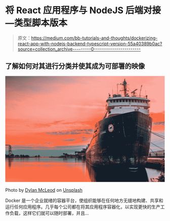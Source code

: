 # 将 React 应用程序与 NodeJS 后端对接—类型脚本版本

> 原文：<https://medium.com/bb-tutorials-and-thoughts/dockerizing-react-app-with-nodejs-backend-typescript-version-55a40389b0ac?source=collection_archive---------0----------------------->

## 了解如何对其进行分类并使其成为可部署的映像

![](img/28e5e444e6ea6c961402a058b75d3cb2.png)

Photo by [Dylan McLeod](https://unsplash.com/@dillby777?utm_source=medium&utm_medium=referral) on [Unsplash](https://unsplash.com?utm_source=medium&utm_medium=referral)

Docker 是一个企业就绪的容器平台，使组织能够在任何地方无缝地构建、共享和运行任何应用程序。几乎每个公司都在将其应用程序容器化，以实现更快的生产工作负载，这样它们就可以随时部署，并且…